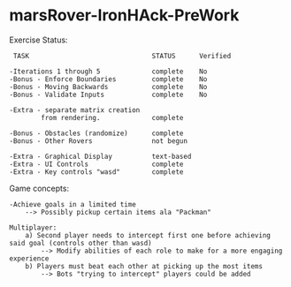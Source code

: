# marsRover-IronHAck-PreWork

Exercise Status:

     TASK                               STATUS      Verified

    -Iterations 1 through 5             complete    No
    -Bonus - Enforce Boundaries         complete    No
    -Bonus - Moving Backwards           complete    No
    -Bonus - Validate Inputs            complete    No

    -Extra - separate matrix creation      
            from rendering.             complete

    -Bonus - Obstacles (randomize)      complete
    -Bonus - Other Rovers               not begun

    -Extra - Graphical Display          text-based
    -Extra - UI Controls                complete
    -Extra - Key controls "wasd"        complete

Game concepts:

    -Achieve goals in a limited time
        --> Possibly pickup certain items ala "Packman"

    Multiplayer: 
        a) Second player needs to intercept first one before achieving said goal (controls other than wasd)
            --> Modify abilities of each role to make for a more engaging experience
        b) Players must beat each other at picking up the most items
            --> Bots "trying to intercept" players could be added